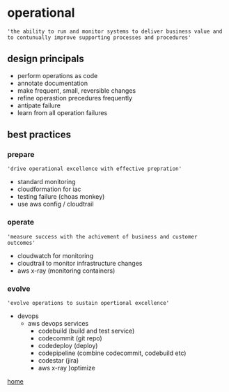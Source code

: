 # operational

    'the ability to run and monitor systems to deliver business value and to contunually improve supporting processes and procedures'

## design principals

- perform operations as code
- annotate documentation
- make frequent, small, reversible changes
- refine operastion precedures frequently
- antipate failure
- learn from all operation failures

## best practices

### prepare

    'drive operational excellence with effective prepration'

- standard monitoring
- cloudformation for iac
- testing failure (choas monkey)
- use aws config / cloudtrail

### operate

    'measure success with the achivement of business and customer outcomes'

- cloudwatch for monitoring
- cloudtrail to monitor infrastructure changes
- aws x-ray (monitoring containers)

### evolve

    'evolve operations to sustain opertional excellence'

- devops
  - aws devops services
    - codebuild (build and test service)
    - codecommit (git repo)
    - codedeploy (deploy)
    - codepipeline (combine codecommit, codebuild etc)
    - codestar (jira)
    - aws x-ray )optimize

[home](../README.md)